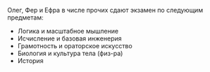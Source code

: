 Олег, Фер и Ефра в числе прочих сдают экзамен по следующим предметам:
- Логика и масштабное мышление
- Исчисление и базовая инженерия
- Грамотность и ораторское искусство
- Биология и культура тела (физ-ра)
- История